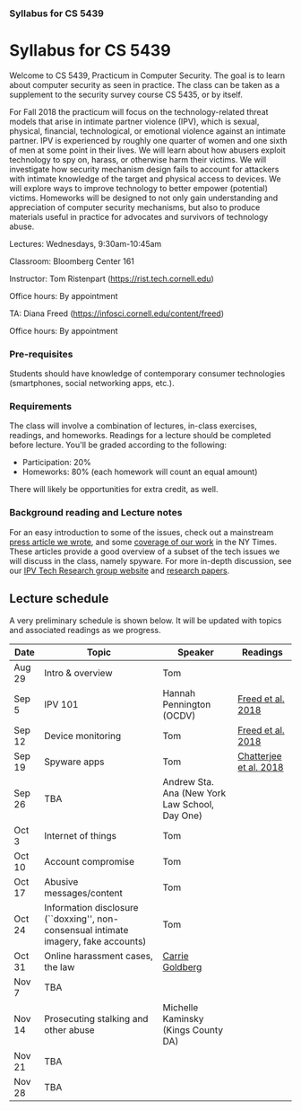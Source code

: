 ### Syllabus for CS 5439

# Syllabus for CS 5439

Welcome to CS 5439, Practicum in Computer Security. The goal is to learn
about computer security as seen in practice. The class can be taken as a supplement to
the security survey course CS 5435, or by itself. 

For Fall 2018 the practicum will focus on the technology-related threat models
that arise in intimate partner violence (IPV), which is sexual, physical,
financial, technological, or emotional violence against an intimate partner. IPV
is experienced by roughly one quarter of women and one sixth of men at some
point in their lives.  We will learn about how abusers exploit technology to spy
on, harass, or otherwise harm their victims.  We will investigate how security
mechanism design fails to account for attackers with intimate knowledge of the
target and physical access to devices. We will explore ways to improve
technology to better empower (potential) victims.  Homeworks will be designed to
not only gain understanding and appreciation of computer security mechanisms,
but also to produce materials useful in practice for advocates and survivors of
technology abuse.  


Lectures: Wednesdays, 9:30am-10:45am

Classroom: Bloomberg Center 161

Instructor: Tom Ristenpart (https://rist.tech.cornell.edu)

Office hours: By appointment

TA: Diana Freed (https://infosci.cornell.edu/content/freed)

Office hours: By appointment


### Pre-requisites

Students should have knowledge of contemporary consumer technologies
(smartphones, social networking apps, etc.).

### Requirements

The class will involve a combination of lectures, in-class exercises, readings,
and homeworks. Readings for a lecture should be completed before lecture. 
You'll be graded according to the following:

* Participation: 20%
* Homeworks:  80% (each homework will count an equal amount)

There will likely be opportunities for extra credit, as well.  



### Background reading and Lecture notes

For an easy introduction to some of the issues, check out a mainstream [press article we wrote](https://www.vox.com/the-big-idea/2018/5/21/17374434/intimate-partner-violence-spyware-domestic-abusers-apple-google),
  and some
  [coverage of our work](https://www.nytimes.com/2018/05/19/technology/phone-apps-stalking.html)
   in the NY Times. These articles provide a good overview of a subset of the
  tech issues we will discuss in the class, namely spyware. For more in-depth discussion, see our 
  [IPV Tech Research group website](https://ipvtechresearch.org/) and [research papers](https://www.ipvtechresearch.org/post/publications/). 




## Lecture schedule

A very preliminary schedule is shown below. It will be updated with topics and associated
readings as we progress.

| Date |  Topic  |  Speaker | Readings |
|------|---------|----------|----------|
| Aug 29 | Intro & overview | Tom | 
| Sep 5 | IPV 101  | Hannah Pennington (OCDV) | [Freed et al. 2018](https://www.ipvtechresearch.org/pubs/a046-freed.pdf)  |
| Sep 12 | Device monitoring   | Tom  | [Freed et al. 2018](https://www.ipvtechresearch.org/pubs/stalkers-paradise-intimate.pdf) |
| Sep 19 | Spyware apps   |  Tom | [Chatterjee et al. 2018](https://www.ipvtechresearch.org/pubs/spyware.pdf) |
| Sep 26 | TBA   | Andrew Sta. Ana (New York Law School, Day One)| |
| Oct 3 | Internet of things | Tom  |  |
| Oct 10 | Account compromise | Tom   |
| Oct 17 | Abusive messages/content  | Tom  |
| Oct 24 | Information disclosure  (``doxxing'', non-consensual intimate imagery, fake accounts) | Tom  | |
| Oct 31 |  Online harassment cases, the law | [Carrie Goldberg](http://www.cagoldberglaw.com/)  | |
| Nov 7 | TBA |   | |
| Nov 14 |Prosecuting stalking and other abuse  | Michelle Kaminsky (Kings County DA)  | |
| Nov 21 | TBA  |  | | 
| Nov 28 |  TBA  |  | |

